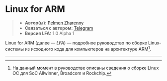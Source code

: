 # Linux for ARM

> - **Автор(ы):** [Pelmen Zharenny](https://github.com/mskrasnov)
> - **Связаться с автором:** [Telegram](https://t.me/brezhnev_zhiv)
> - **Версия LFA:** 1.0 Alpha 1

Linux for ARM (далее — *LFA*) — подробное руководство по сборке Linux-системы из исходного кода для компьютеров на архитектуре ARM[^1].

---

[^1]: На данный момент в руководстве описаны сведения о сборке Linux ОС для SoC Allwinner, Broadcom и Rockchip.
